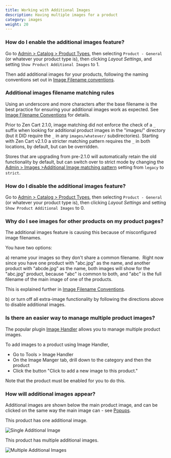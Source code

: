 ```yaml
---
title: Working with Additional Images 
description: Having multiple images for a product
category: images 
weight: 20
---
```


### How do I enable the additional images feature? 
Go to [Admin > Catalog > Product Types](/user/admin_pages/catalog/product_types/),
then selecting `Product - General` (or whatever your product type is),
then clicking *Layout Settings*, and setting `Show Product Additional Images` to 1.

Then add additional images for your products, following the naming 
conventions set out in [Image Filename conventions](/user/images/image_filename_conventions/). 

### Additional images filename matching rules

Using an underscore and more characters after the base filename is the best practice for ensuring your additional images work as expected.  See [Image Filename Conventions](/user/images/image_filename_conventions/) for details. 

Prior to Zen Cart 2.1.0, image matching did not enforce the check of a `_` suffix when looking for additional product images in the "images/" directory (but it DID require the `_` in any `images/whatever/` subdirectories). Starting with Zen Cart v2.1.0 a stricter matching pattern requires the `_` in both locations, by default, but can be overridden. 

Stores that are upgrading from pre-2.1.0 will automatically retain the old functionality by default, but can switch over to strict mode by changing the [Admin > Images >Additional Image matching pattern](/user/admin_pages/configuration/configuration_images/) setting from `legacy` to `strict`.

### How do I disable the additional images feature? 

Go to [Admin > Catalog > Product Types](/user/admin_pages/catalog/product_types/),
then selecting `Product - General` (or whatever your product type is),
then clicking *Layout Settings* and setting `Show Product Additional Images` to 0.

### Why do I see images for other products on my product pages?

The additional images feature is causing this because of misconfigured image filenames. 

You have two options:  

a) rename your images so they don't share a common filename.  Right now since you have one product with "abc.jpg" as the name, and another product with "abcde.jpg" as the name, both images will show for the "abc.jpg" product, because "abc" is common to both, and "abc" is the full filename of the main image of one of the products.   

This is explained further in [Image Filename Conventions](/user/images/image_filename_conventions/). 

b) or turn off all extra-image functionality by following 
the directions above to disable additional images.

### Is there an easier way to manage multiple product images? 

The popular plugin [Image Handler](/user/images/image_plugins/) allows you to manage multiple product images. 

To add images to a product using Image Handler, 

- Go to Tools > Image Handler
- On the Image Manger tab, drill down to the category and then the product 
- Click the button "Click to add a new image to this product."

Note that the product must be enabled for you to do this. 

### How will additional images appear? 

Additional images are shown below the main product image, and can be clicked on the same way the main image can - see [Popups](/user/images/popups).

This product has one additional image.

![Single Additional Image](/images/main_additional_1.png)

This product has multiple additional images. 

![Multiple Additional Images](/images/main_additional_2.png)

